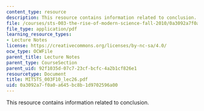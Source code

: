 ```yaml
---
content_type: resource
description: This resource contains information related to conclusion.
file: /courses/sts-003-the-rise-of-modern-science-fall-2010/0a3092a7f0a0a645bc8b1d9702596a00_MITSTS_003F10_lec26.pdf
file_type: application/pdf
learning_resource_types:
- Lecture Notes
license: https://creativecommons.org/licenses/by-nc-sa/4.0/
ocw_type: OCWFile
parent_title: Lecture Notes
parent_type: CourseSection
parent_uid: 92f1035d-07c7-23cf-bcfc-4a2b1cf826e1
resourcetype: Document
title: MITSTS_003F10_lec26.pdf
uid: 0a3092a7-f0a0-a645-bc8b-1d9702596a00
---
```

This resource contains information related to conclusion.